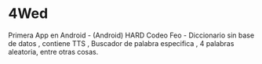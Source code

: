 # 4Wed
Primera App en Android - (Android)
HARD Codeo Feo - Diccionario sin base de datos , contiene TTS , Buscador de palabra especifica , 4 palabras aleatoria, entre otras cosas.  
